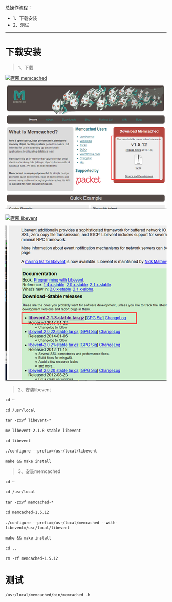 总操作流程：
- 1、下载安装
- 2、测试

***

# 下载安装
> 1、下载

[![](https://img.shields.io/badge/官网-memcached-red.svg "官网 memcached")](http://memcached.org/)

![](image/1-1.png)

[![](https://img.shields.io/badge/官网-libevent-red.svg "官网 libevent")](http://libevent.org/)

![](image/1-2.png)

> 2、安装libevent

```
cd ~ 

cd /usr/local

tar -zxvf libevent-*

mv libevent-2.1.8-stable libevent

cd libevent

./configure --prefix=/usr/local/libevent

make && make install

```
> 3、安装memcached

```
cd ~ 

cd /usr/local

tar -zxvf memcached-*

cd memcached-1.5.12

./configure --prefix=/usr/local/memcached --with-libevent=/usr/local/libevent

make && make install

cd ..

rm -rf memcached-1.5.12
```

# 测试

```
/usr/local/memcached/bin/memcached -h 
```

